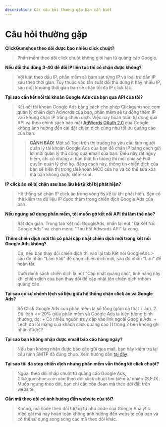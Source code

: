 ```yaml
---
description: Các câu hỏi thường gặp bạn cần biết
---
```


# Câu hỏi thường gặp

**ClickGumshoe theo dõi được bao nhiêu click chuột?**

> Phần mềm theo dõi click chuột không giới hạn từ quảng cáo Google.

**Nếu đối thủ dùng 3-4G để đổi IP liên tục thì có chặn được không?**

> Với luật theo dấu IP, phần mềm sẽ bám sát từng IP và loại trừ dần IP xấu theo thời gian. Tùy thuộc vào tần suất đối thủ dùng ít hay nhiều IP, sau một khoảng thời gian bạn sẽ chặn tối đa IP click tặc.

**Tại sao cần kết nối tài khoản Google Ads của bạn qua API của tôi?**

> Kết nối tài khoản Google Ads bằng cách cho phép Clickgumshoe.com quản lý chiến dịch Adwords của bạn, phần mềm sẽ tự động thêm IP vào khung chặn IP trong chiến dịch. Việc này hoàn toàn tự động qua API và theo chính sách bảo mật [AdWords OAuth 2.0](https://developers.google.com/adwords/api/docs/guides/authentication) của Google, không ảnh hưởng đến cài đặt chiến dịch cũng như tối ưu quảng cáo của bạn.
>
> > **CẢNH BÁO!** Một số Tool trên thị trường họ yêu cầu làm người quản lý tài khoản Google Ads của bạn để chặn IP bằng cách gửi lời mời quản lý thủ công qua email của bạn. Điều này rất nguy hiểm, chỉ có những ai bạn thật tin tưởng thì mới chia sẻ Full quyền quản lý cho họ. Bằng cách này, thông tin chiến dịch của bạn sẽ hiển thị trong tài khoản MCC của họ và có thể sửa xóa mà bạn không được kiểm soát.

**IP click ảo sẽ bị chặn sau bao lâu kể từ khi bị phát hiện?**

> Hệ thống sẽ chặn IP click ảo trong vòng 5s kể từ khi phát hiện. Bạn có thể kiểm tra dữ liệu IP được thêm trong chiến dịch Google Ads của bạn.

**Nếu ngưng sử dụng phần mềm, tôi muốn gỡ kết nối API thì làm thế nào?**

> Rất đơn giản. Trong tab Kết nối GoogleAds, nhấn lại nút "Đã Kết Nối Google Ads" và chọn menu "Thu hồi Adwords API" là xong.

**Thêm chiến dịch mới thì có phải cập nhật chiến dịch mới trong kết nối Google Ads không?**

> Có, nếu bạn thay đổi chiến dịch thì vào lại tab Kết nối GoogleAds &gt; sau đó nhấn "Làm tươi" để chọn chiến dịch mới, sau đó nhấn "Lưu" để hoàn tất.
>
> Dưới danh sách chiến dịch là nút "Cập nhật quảng cáo", tính năng này khi chiến dịch của bạn thay đổi để cập nhật tên chiến dịch /nhóm quảng cáo.

**Tại sao có sự chênh lệch số liệu giữa hệ thống chặn click ảo và Google Ads?**

> Số Click Google Ads của phần mềm là số tổng \(gồm cả thật + ảo\). 2. Độ lệch &lt;= 20% giữa phần mềm và Google Ads là hiện tượng bình thường, do: + Có nhiều nguồn truy cập vào link ngoài Google Ads. + Lệch do lỗi mạng của khách click quảng cáo \(1 trong 2 bên không ghi nhận được\)?

**Tại sao bạn không nhận được email báo cáo hàng ngày?**

> Nếu bạn không nhận được báo cáo gửi qua mail, bạn hãy kiểm tra lại cấu hình SMTP đã đúng chưa. Xem hướng dẫn [tại đây](https://help.clickgumshoe.com/bat-dau-cai-dat/cau-hinh-website/smtp).

**Tại sao tôi đã stop chiến dịch nhưng phần mềm vẫn thống kê click chuột?**

> Ngoài theo dõi nhấp chuột từ quảng cáo Google Ads, Clickgumshoe.com còn theo dõi click chuột tìm kiếm tự nhiên \(S.E.O\). Muốn ngưng theo dõi, bạn chỉ cần xóa đoạn mã theo dõi đặt trên website.

**Gắn mã theo dõi có ảnh hưởng đến website của tôi?**

> Không, mã code theo dõi tương tự như code của Google Analytic. Việc cài mã này hoàn toàn không ảnh hưởng đến website của bạn và có thể sử dụng song song các mã theo dõi khác.

